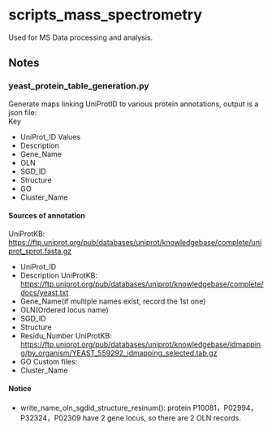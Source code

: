 # scripts_mass_spectrometry
Used for MS Data processing and analysis.

## Notes
### yeast_protein_table_generation.py
Generate maps linking UniProtID to various protein annotations, output is a json file:<br>
Key<br>
  - UniProt_ID
Values<br>
  - Description
  - Gene_Name
  - OLN
  - SGD_ID
  - Structure
  - GO
  - Cluster_Name

#### Sources of annotation<br>
UniProtKB: https://ftp.uniprot.org/pub/databases/uniprot/knowledgebase/complete/uniprot_sprot.fasta.gz<br>
-  UniProt_ID
-  Description
UniProtKB: https://ftp.uniprot.org/pub/databases/uniprot/knowledgebase/complete/docs/yeast.txt<br>
- Gene_Name(if multiple names exist, record the 1st one)
- OLN(Ordered locus name)
- SGD_ID
- Structure
- Residu_Number
UniProtKB: https://ftp.uniprot.org/pub/databases/uniprot/knowledgebase/idmapping/by_organism/YEAST_559292_idmapping_selected.tab.gz<br>
- GO
Custom files:<br>
- Cluster_Name<br>
#### Notice<br>
- write_name_oln_sgdid_structure_resinum(): protein P10081，P02994，P32324，P02309 have 2 gene locus, so there are 2 OLN records.

